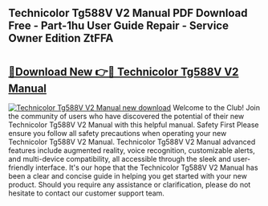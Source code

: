 ## Technicolor Tg588V V2 Manual PDF Download Free - Part-1hu User Guide Repair - Service Owner Edition ZtFFA

# <h2><a href="http://cf26825.oget.top/?id=Technicolor+Tg588V+V2+Manual">🔗Download New 👉🔴 Technicolor Tg588V V2 Manual</a></h2>

[![Technicolor Tg588V V2 Manual new download](https://i.imgur.com/5g1atiW.png)](http://cf26825.oget.top/?id=Technicolor+Tg588V+V2+Manual)
Welcome to the Club! Join the community of users who have discovered the potential of their new Technicolor Tg588V V2 Manual with this helpful manual. Safety First Please ensure you follow all safety precautions when operating your new Technicolor Tg588V V2 Manual. Technicolor Tg588V V2 Manual advanced features include augmented reality, voice recognition, customizable alerts, and multi-device compatibility, all accessible through the sleek and user-friendly interface. It's our hope that the Technicolor Tg588V V2 Manual has been a clear and concise guide in helping you get started with your new product. Should you require any assistance or clarification, please do not hesitate to contact our customer support team.
